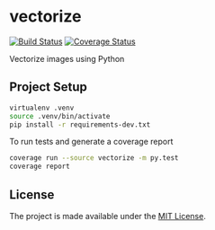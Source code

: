 # vectorize

[![Build Status](https://travis-ci.org/karlding/vectorize.svg?branch=master)](https://travis-ci.org/karlding/vectorize) [![Coverage Status](https://coveralls.io/repos/github/karlding/vectorize/badge.svg?branch=master)](https://coveralls.io/github/karlding/vectorize?branch=master)

Vectorize images using Python

## Project Setup

```bash
virtualenv .venv
source .venv/bin/activate
pip install -r requirements-dev.txt
```

To run tests and generate a coverage report

```bash
coverage run --source vectorize -m py.test
coverage report
```

## License
The project is made available under the [MIT License](https://opensource.org/licenses/MIT).
